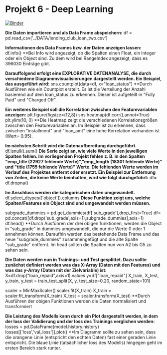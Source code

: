 # Projekt 6 - Deep Learning
[![Binder](https://mybinder.org/badge_logo.svg)](https://mybinder.org/v2/gh/yenvyhh/K-Means-Clustering/main?filepath=K%20Means%20Clustering%20-%20Projekt%203.ipynb)

**Die Daten importieren und als Data Frame abspeichern:**
df = pd.read_csv('../DATA/lending_club_loan_two.csv')
       
**Informationen des Data Frames bzw. der Daten anzeigen lassen:**     
df.info()
**Bei Info wird angezeigt, ob die Spalten einen Float, ein Integer oder ein Object sind. Zu dem wird bei RangeIndex angezeigt, dass es 396030 Einträge gibt.

**Darauffolgend erfolgt eine EXPLORATIVE DATENANALYSE, die durch verschiedene Diagrammvisualisierungen dargestellt werden. Ein Beispiel, das ausgeführt wird:**
sns.countplot(data=df, x="loan_status")
**Durch Ausführen wie ein Countplot erstellt. Es ist die Verteilung der Anzahl basierend auf dem loan_status zu erkennen. Dieser ist aufgeteilt in "Fully Paid" und "Charged Off".

**Ein weiteres Beispiel soll die Korrelation zwischen den Featurevariablen anzeigen:**
plt.figure(figsize=(12,8))
sns.heatmap(df.corr(),annot=True)
plt.ylim(10, 0)
**Die Heatmap zeigt die verschiedenen Korrelationsgrößen zwischen den Featurevariablen an. Im Beispiel ist zu erkennen, dass zwischen "installment" und "loan_amt" eine hohe Korrelation vorhanden ist (Wert= 0.95).

**Im nächsten Schritt wird die Datenaufbereitung durchgeführt.**
df.isnull().sum()
**Die Serie zeigt an, wie viele Werte in den jeweiligen Spalten fehlen. Im vorliegenden Projekt fehlen z. B. in den Spalten "emp_title (22927 fehlende Werte)","emp_length (18301 fehlende Werte)" und "title (1755 fehlende Werte)" Werte. Die fehlenden Werte werden im Verlauf des Projektes entfernt oder ersetzt.
Ein Beispiel zur Entfernung von Zeilen, die keine Werte beinhalten, wird wie folgt durchgeführt:**
df= df.dropna()

**Im Anschluss werden die kategorischen daten umgewandelt.**
df.select_dtypes(['object']).columns
**Diese Funktion zeigt uns, welche Spalten/Features ein Object sind und umgewandelt werden müssen.**

subgrade_dummies = pd.get_dummies(df['sub_grade'],drop_first=True)
df= pd.concat([df.drop('sub_grade',axis=1),subgrade_dummies],axis=1)
df.head()
**Durch Ausführen der drei obigen funktionen, werden die Object in "sub_grade" in dummies umgewandelt, die nur die Werte 0 oder 1 annehmen können. Daraufhin werden das bestehende Data Frame und das neue "subgrade_dummies" zusammengefügt und die alte Spalte "sub_grade" entfernt. Im head sollten die Spalten nun von A2 bis G5 zu sehen sein.

**Die Daten werden nun in Trainings- und Test gesplittet. Dazu sollte zunächst definiert werden was das X-Array (Daten mit den Features) und was das y-Array (Daten mit der Zielvariable) ist:** 
X=df.drop("loan_repaid",axis=1).values
y=df["loan_repaid"]
X_train, X_test, y_train, y_test = train_test_split(X, y, test_size=0.20, random_state=101)

scaler = MinMaxScaler()
scaler.fit(X_train)
X_train = scaler.fit_transform(X_train)
X_test = scaler.transform(X_test)
**Durch Ausführen der obigen Funktionen werden die Daten normalisiert und transformiert

**Die Leistung des Modells kann durch ein Plot dargestellt werden, in dem der loss der Validierung und der loss des Trainings verglichen werden:**
losses = pd.DataFrame(model.history.history)
losses[['loss','val_loss']].plot()
**Im Diagramm sollte zu sehen sein, dass die orangene Linie (entspricht den echten Daten) fast einer geraden Linie entspricht. Die blaue Linie (tatsächlicher loss des Modells) hingegen geht im ersten Bereich stark runter.
